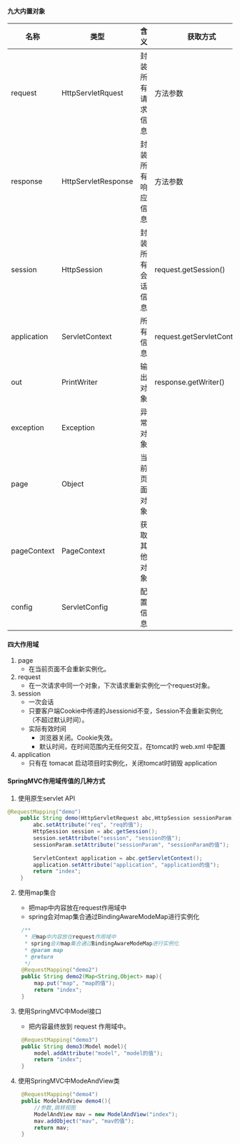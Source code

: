 #### 九大内置对象

| 名称        | 类型                | 含义             | 获取方式                    |
| ----------- | ------------------- | ---------------- | --------------------------- |
| request     | HttpServletRquest   | 封装所有请求信息 | 方法参数                    |
| response    | HttpServletResponse | 封装所有响应信息 | 方法参数                    |
| session     | HttpSession         | 封装所有会话信息 | request.getSession()        |
| application | ServletContext      | 所有信息         | request.getServletContext() |
| out         | PrintWriter         | 输出对象         | response.getWriter()        |
| exception   | Exception           | 异常对象         |                             |
| page        | Object              | 当前页面对象     |                             |
| pageContext | PageContext         | 获取其他对象     |                             |
| config      | ServletConfig       | 配置信息         |                             |

#### 四大作用域

1. page
   * 在当前页面不会重新实例化。
2. request
   * 在一次请求中同一个对象，下次请求重新实例化一个request对象。
3. session
   * 一次会话
   * 只要客户端Cookie中传递的Jsessionid不变，Session不会重新实例化（不超过默认时间）。
   * 实际有效时间
     * 浏览器关闭。Cookie失效。
     * 默认时间，在时间范围内无任何交互，在tomcat的 web.xml 中配置
4. application
   * 只有在 tomacat 启动项目时实例化，关闭tomcat时销毁 application

#### SpringMVC作用域传值的几种方式

1. 使用原生servlet API

```java
@RequestMapping("demo")
	public String demo(HttpServletRequest abc,HttpSession sessionParam){
		abc.setAttribute("req", "req的值");
		HttpSession session = abc.getSession();
		session.setAttribute("session", "session的值");
		sessionParam.setAttribute("sessionParam", "sessionParam的值");
		
		ServletContext application = abc.getServletContext();
		application.setAttribute("application", "application的值");
		return "index";
	}
```

2. 使用map集合

   * 把map中内容放在request作用域中
   * spring会对map集合通过BindingAwareModeMap进行实例化

   ```java
   	/**
   	 * 把map中内容放在request作用域中
   	 * spring会对map集合通过BindingAwareModeMap进行实例化
   	 * @param map
   	 * @return
   	 */
   	@RequestMapping("demo2")
   	public String demo2(Map<String,Object> map){
   		map.put("map", "map的值");
   		return "index";
   	}
   ```

3. 使用SpringMVC中Model接口

   * 把内容最终放到  request  作用域中。

   ```java
   	@RequestMapping("demo3")
   	public String demo3(Model model){
   		model.addAttribute("model", "model的值");
   		return "index";
   	}
   ```

4. 使用SpringMVC中ModeAndView类

   ```java
   	@RequestMapping("demo4")
   	public ModelAndView demo4(){
   		//参数,跳转视图
   		ModelAndView mav = new ModelAndView("index");
   		mav.addObject("mav", "mav的值");
   		return mav;
   	}
   ```

   

